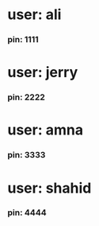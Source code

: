 <div>
  <h1>user: ali</h1>
<h3>pin: 1111</h1>
</div>
<div>
  <h1>user: jerry</h1>
<h3>pin: 2222</h1>
</div>
<div>
  <h1>user: amna</h1>
<h3>pin: 3333</h1>
</div>
<div>
  <h1>user: shahid</h1>
<h3>pin: 4444</h1>
</div>

